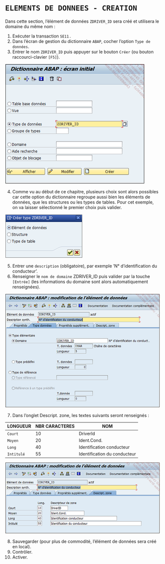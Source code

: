 # **`ELEMENTS DE DONNEES - CREATION`**

Dans cette section, l’élément de données `ZDRIVER_ID` sera créé et utilisera le domaine du même nom :

1. Exécuter la transaction `SE11` .
2. Dans l’écran de gestion du dictionnaire `ABAP`, cocher l’option `Type de données`.
3. Entrer le nom `ZDRIVER_ID` puis appuyer sur le bouton `Créer` (ou bouton raccourci-clavier `[F5]`).

![](../99%20-%20Ressources/05_SE11%20-%2012%20-%2001.png)

4. Comme vu au début de ce chapitre, plusieurs choix sont alors possibles car cette option du dictionnaire regroupe aussi bien les éléments de données, que les structures ou les types de tables. Pour cet exemple, on va laisser sélectionné le premier choix puis valider.

![](../99%20-%20Ressources/05_SE11%20-%2012%20-%2002.png)

5. Entrer une `description` (obligatoire), par exemple ’N° d’identification du conducteur’.
6. Renseigner le `nom de domaine` ZDRIVER_ID puis valider par la touche `[Entrée]` (les informations du domaine sont alors automatiquement renseignées).

![](../99%20-%20Ressources/05_SE11%20-%2012%20-%2003.png)

7. Dans l’onglet Descript. zone, les textes suivants seront renseignés :

| LONGUEUR   | NBR CARACTERES | NOM                          |
| ---------- | -------------- | ---------------------------- |
| `Court`    | 10             | DriverId                     |
| `Moyen`    | 20             | Ident.Cond.                  |
| `Long`     | 40             | Identification conducteur    |
| `Intitulé` | 55             | Identification du conducteur |

![](../99%20-%20Ressources/05_SE11%20-%2012%20-%2004.png)

8. Sauvegarder (pour plus de commodité, l’élément de données sera créé en local).
9. Contrôler.
10. Activer.
